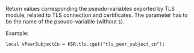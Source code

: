 Return values corresponding the pseudo-variables exported by TLS module, related
to TLS connection and certificates. The parameter has to be the name of the
pseudo-variable (without `$`).

Example:

```
local vPeerSubjectCn = KSR.tls.cget("tls_peer_subject_cn");
```

